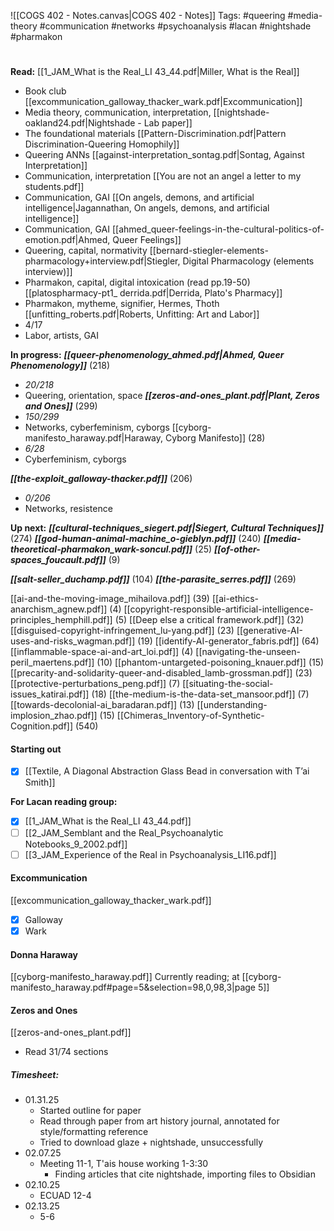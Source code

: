 ![[COGS 402 - Notes.canvas|COGS 402 - Notes]]
Tags: 
#queering
#media-theory
#communication
#networks
#psychoanalysis
#lacan
#nightshade
#pharmakon
#
**Read:**
[[1_JAM_What is the Real_LI 43_44.pdf|Miller, What is the Real]]
- Book club
[[excommunication_galloway_thacker_wark.pdf|Excommunication]]
- Media theory, communication, interpretation, 
[[nightshade-oakland24.pdf|Nightshade - Lab paper]]
- The foundational materials
[[Pattern-Discrimination.pdf|Pattern Discrimination-Queering Homophily]]
- Queering ANNs
[[against-interpretation_sontag.pdf|Sontag, Against Interpretation]]
- Communication, interpretation
[[You are not an angel a letter to my students.pdf]]
- Communication, GAI
[[On angels, demons, and artificial intelligence|Jagannathan, On angels, demons, and artificial intelligence]]
- Communication, GAI 
[[ahmed_queer-feelings-in-the-cultural-politics-of-emotion.pdf|Ahmed, Queer Feelings]] 
- Queering, capital, normativity
[[bernard-stiegler-elements-pharmacology+interview.pdf|Stiegler, Digital Pharmacology (elements interview)]] 
- Pharmakon, capital, digital intoxication (read pp.19-50)
[[platospharmacy-pt1_ derrida.pdf|Derrida, Plato's Pharmacy]] 
- Pharmakon, mytheme, signifier, Hermes, Thoth 
[[unfitting_roberts.pdf|Roberts, Unfitting: Art and Labor]]
- 4/17
- Labor, artists, GAI

**In progress:**
***[[queer-phenomenology_ahmed.pdf|Ahmed, Queer Phenomenology]]*** (218)
- *20/218* 
- Queering, orientation, space
***[[zeros-and-ones_plant.pdf|Plant, Zeros and Ones]]*** (299)
- *150/299*
- Networks, cyberfeminism, cyborgs
[[cyborg-manifesto_haraway.pdf|Haraway, Cyborg Manifesto]] (28)
- *6/28*
- Cyberfeminism, cyborgs

***[[the-exploit_galloway-thacker.pdf]]*** (206)
- *0/206*
- Networks, resistence


**Up next:** 
***[[cultural-techniques_siegert.pdf|Siegert, Cultural Techniques]]***  (274)
***[[god-human-animal-machine_o-gieblyn.pdf]]***  (240)
***[[media-theoretical-pharmakon_wark-soncul.pdf]]***  (25)
***[[of-other-spaces_foucault.pdf]]*** (9)

***[[salt-seller_duchamp.pdf]]*** (104)
***[[the-parasite_serres.pdf]]*** (269)

[[ai-and-the-moving-image_mihailova.pdf]] (39)
[[ai-ethics-anarchism_agnew.pdf]] (4)
[[copyright-responsible-artificial-intelligence-principles_hemphill.pdf]] (5)
[[Deep else a critical framework.pdf]] (32)
[[disguised-copyright-infringement_lu-yang.pdf]] (23)
[[generative-AI-uses-and-risks_wagman.pdf]] (19)
[[identify-AI-generator_fabris.pdf]] (64)
[[inflammable-space-ai-and-art_loi.pdf]] (4)
[[navigating-the-unseen-peril_maertens.pdf]] (10)
[[phantom-untargeted-poisoning_knauer.pdf]] (15)
[[precarity-and-solidarity-queer-and-disabled_lamb-grossman.pdf]] (23)
[[protective-perturbations_peng.pdf]] (7)
[[situating-the-social-issues_katirai.pdf]] (18)
[[the-medium-is-the-data-set_mansoor.pdf]] (7)
[[towards-decolonial-ai_baradaran.pdf]] (13)
[[understanding-implosion_zhao.pdf]] (15)
[[Chimeras_Inventory-of-Synthetic-Cognition.pdf]] (540)

#### Starting out
- [x] [[Textile, A Diagonal Abstraction Glass Bead in conversation with T’ai Smith]]

**For Lacan reading group:**
- [x] [[1_JAM_What is the Real_LI 43_44.pdf]]
- [ ] [[2_JAM_Semblant and the Real_Psychoanalytic Notebooks_9_2002.pdf]]
- [ ] [[3_JAM_Experience of the Real in Psychoanalysis_LI16.pdf]]

#### Excommunication
[[excommunication_galloway_thacker_wark.pdf]] 
- [x] Galloway 
- [x] Wark
#### Donna Haraway
[[cyborg-manifesto_haraway.pdf]]
	Currently reading; at [[cyborg-manifesto_haraway.pdf#page=5&selection=98,0,98,3|page 5]]

#### Zeros and Ones
[[zeros-and-ones_plant.pdf]]
- Read 31/74 sections 


##### Timesheet:
- 01.31.25
	- Started outline for paper 
	- Read through paper from art history journal, annotated for style/formatting reference
	- Tried to download glaze + nightshade, unsuccessfully 
- 02.07.25
	- Meeting 11-1, T'ais house working 1-3:30
		- Finding articles that cite nightshade, importing files to Obsidian
- 02.10.25
	- ECUAD 12-4
- 02.13.25
	- 5-6
